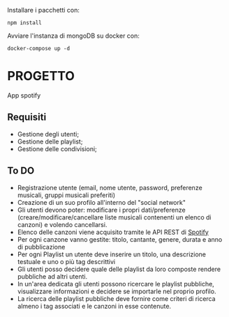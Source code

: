 Installare i pacchetti con: 
```
npm install
```
Avviare l'instanza di mongoDB su docker con: 
```
docker-compose up -d
```

# PROGETTO
App spotify

## Requisiti
- Gestione degli utenti;
- Gestione delle playlist;
- Gestione delle condivisioni;

## To DO
- Registrazione utente (email, nome utente, password, preferenze musicali,  gruppi musicali preferiti)
- Creazione di un suo profilo all'interno del "social network"
- Gli utenti devono poter: modificare i propri dati/preferenze (creare/modificare/cancellare liste musicali contenenti un elenco di canzoni) e volendo cancellarsi.
- Elenco delle canzoni viene acquisito tramite le API REST di [Spotify](https:////developer.spotify.com/documentation/web-api/reference)
- Per ogni canzone vanno gestite: titolo, cantante, genere, durata e anno di pubblicazione
- Per ogni Playlist un utente deve inserire un titolo, una descrizione testuale e uno o più tag descrittivi
- Gli utenti posso decidere quale delle playlist da loro composte rendere pubbliche ad altri utenti.
- In un'area dedicata gli utenti possono ricercare le playlist pubbliche, visualizzare informazioni e decidere se importarle nel proprio profilo.
- La ricerca delle playlist pubbliche deve fornire come criteri di ricerca almeno i tag associati e le canzoni in esse contenute.
